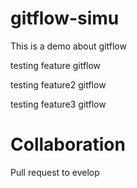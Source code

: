 # gitflow-simu
This is a demo about gitflow

testing feature gitflow

testing feature2 gitflow


testing feature3 gitflow


# Collaboration

Pull request to evelop